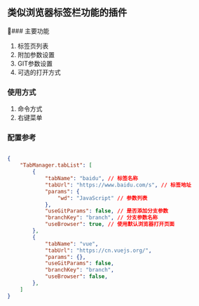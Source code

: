 ## 类似浏览器标签栏功能的插件

### 主要功能

1. 标签页列表
2. 附加参数设置
3. GIT参数设置
4. 可选的打开方式

### 使用方式

1. 命令方式
2. 右键菜单

### 配置参考

```json

{
    "TabManager.tabList": [
        {
            "tabName": "baidu", // 标签名称
            "tabUrl": "https://www.baidu.com/s", // 标签地址
            "params": {
                "wd": "JavaScript" // 参数列表
            },
            "useGitParams": false, // 是否添加分支参数
            "branchKey": "branch", // 分支参数名称
            "useBrowser": true, // 使用默认浏览器打开页面
        },
        {
            "tabName": "vue",
            "tabUrl": "https://cn.vuejs.org/",
            "params": {},
            "useGitParams": false,
            "branchKey": "branch",
            "useBrowser": false,
        },
    ]
}

```



